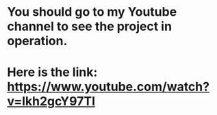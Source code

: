 # You should go to my Youtube channel to see the project in operation.

# Here is the link: https://www.youtube.com/watch?v=lkh2gcY97TI
